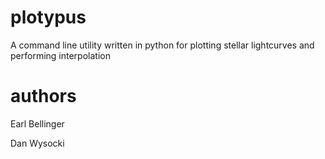 plotypus
========

A command line utility written in python for plotting stellar lightcurves and performing interpolation

authors
=======

Earl Bellinger

Dan Wysocki
